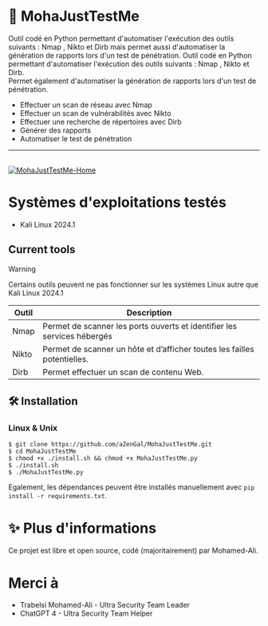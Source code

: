 # 📡 MohaJustTestMe
Outil codé en Python permettant d'automatiser l'exécution des outils suivants : Nmap , Nikto et Dirb mais permet aussi d'automatiser la génération de rapports lors d'un test de pénétration.
Outil codé en Python permettant d'automatiser l'exécution des outils suivants : Nmap , Nikto et Dirb.<br/> 
Permet également d'automatiser la génération de rapports lors d'un test de pénétration.
* Effectuer un scan de réseau avec Nmap
* Effectuer un scan de vulnérabilités avec Nikto
* Effectuer une recherche de répertoires avec Dirb
* Générer des rapports
* Automatiser le test de pénétration
------------------------------------
<br/>
<a href=""><img src="" alt="MohaJustTestMe-Home" border="0"></a>
<br />

# Systèmes d'exploitations testés
- Kali Linux 2024.1

## Current tools
> [!WARNING]
> Certains outils peuvent ne pas fonctionner sur les systèmes Linux autre que Kali Linux 2024.1

| Outil                 | Description                                                                                                       |
|-----------------------|-------------------------------------------------------------------------------------------------------------------|
| Nmap                  | Permet de scanner les ports ouverts et identifier les services hébergés                                           |
| Nikto                 | Permet de scanner un hôte et d’afficher toutes les failles potentielles.                                          |
| Dirb                  | Permet effectuer un scan de contenu Web.                                                                          |

## 🛠 Installation
### Linux & Unix
```
$ git clone https://github.com/aZenGal/MohaJustTestMe.git
$ cd MohaJustTestMe
$ chmod +x ./install.sh && chmod +x MohaJustTestMe.py
$ ./install.sh
$ ./MohaJustTestMe.py
```
Egalement, les dépendances peuvent être installés manuellement avec `pip install -r requirements.txt`.

# ✨ Plus d'informations
Ce projet est libre et open source, codé (majoritairement) par Mohamed-Ali.

# Merci à
* Trabelsi Mohamed-Ali - Ultra Security Team Leader <br/>
* ChatGPT 4 - Ultra Security Team Helper
